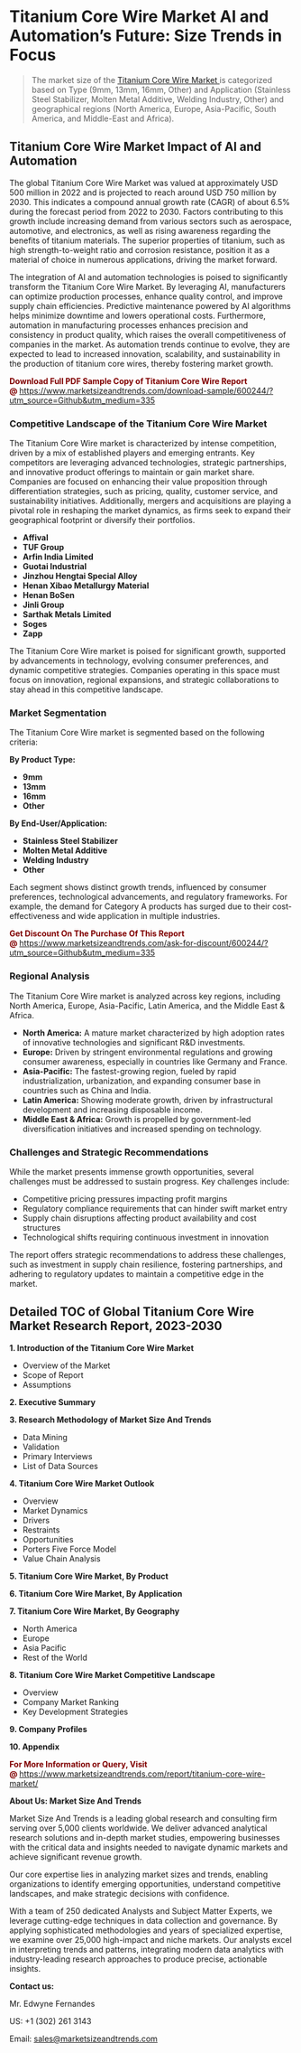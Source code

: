 <h1>Titanium Core Wire Market AI and Automation’s Future: Size Trends in Focus</h1><blockquote><p>The market size of the <a href="https://www.marketsizeandtrends.com/download-sample/600244/?utm_source=Github&amp;utm_medium=335" target="_blank">Titanium Core Wire Market </a>is categorized based on Type (9mm, 13mm, 16mm, Other) and Application (Stainless Steel Stabilizer, Molten Metal Additive, Welding Industry, Other) and geographical regions (North America, Europe, Asia-Pacific, South America, and Middle-East and Africa).</p></blockquote><p><h2>Titanium Core Wire Market Impact of AI and Automation</h2><p>The global Titanium Core Wire Market was valued at approximately USD 500 million in 2022 and is projected to reach around USD 750 million by 2030. This indicates a compound annual growth rate (CAGR) of about 6.5% during the forecast period from 2022 to 2030. Factors contributing to this growth include increasing demand from various sectors such as aerospace, automotive, and electronics, as well as rising awareness regarding the benefits of titanium materials. The superior properties of titanium, such as high strength-to-weight ratio and corrosion resistance, position it as a material of choice in numerous applications, driving the market forward.</p><p>The integration of AI and automation technologies is poised to significantly transform the Titanium Core Wire Market. By leveraging AI, manufacturers can optimize production processes, enhance quality control, and improve supply chain efficiencies. Predictive maintenance powered by AI algorithms helps minimize downtime and lowers operational costs. Furthermore, automation in manufacturing processes enhances precision and consistency in product quality, which raises the overall competitiveness of companies in the market. As automation trends continue to evolve, they are expected to lead to increased innovation, scalability, and sustainability in the production of titanium core wires, thereby fostering market growth.</p></p><p><strong><span style="color: #800000;">Download Full PDF Sample Copy of Titanium Core Wire Report @</span>&nbsp;</strong><a href="https://www.marketsizeandtrends.com/download-sample/600244/?utm_source=Github&amp;utm_medium=335">https://www.marketsizeandtrends.com/download-sample/600244/?utm_source=Github&amp;utm_medium=335</a></p><h3>Competitive Landscape of the Titanium Core Wire Market</h3><p>The Titanium Core Wire market is characterized by intense competition, driven by a mix of established players and emerging entrants. Key competitors are leveraging advanced technologies, strategic partnerships, and innovative product offerings to maintain or gain market share. Companies are focused on enhancing their value proposition through differentiation strategies, such as pricing, quality, customer service, and sustainability initiatives. Additionally, mergers and acquisitions are playing a pivotal role in reshaping the market dynamics, as firms seek to expand their geographical footprint or diversify their portfolios.</p><p><strong><p><ul><li>Affival </li><li> TUF Group </li><li> Arfin India Limited </li><li> Guotai Industrial </li><li> Jinzhou Hengtai Special Alloy </li><li> Henan Xibao Metallurgy Material </li><li> Henan BoSen </li><li> Jinli Group </li><li> Sarthak Metals Limited </li><li> Soges </li><li> Zapp</p></li></ul></p></strong></p><p>The Titanium Core Wire market is poised for significant growth, supported by advancements in technology, evolving consumer preferences, and dynamic competitive strategies. Companies operating in this space must focus on innovation, regional expansions, and strategic collaborations to stay ahead in this competitive landscape.</p><h3>Market Segmentation</h3><p>The Titanium Core Wire market is segmented based on the following criteria:</p><p><strong>By Product Type:</strong></p><p><strong><p><ul><li>9mm </li><li> 13mm </li><li> 16mm </li><li> Other</p></li></ul></p></strong></p><p><strong>By End-User/Application:</strong></p><p><strong><p><ul><li>Stainless Steel Stabilizer </li><li> Molten Metal Additive </li><li> Welding Industry </li><li> Other</p></li></ul></p></strong></p><p>Each segment shows distinct growth trends, influenced by consumer preferences, technological advancements, and regulatory frameworks. For example, the demand for Category A products has surged due to their cost-effectiveness and wide application in multiple industries.</p><p><strong><span style="color: #800000;">Get Discount On The Purchase Of This Report @&nbsp;</span></strong><a href="https://www.marketsizeandtrends.com/ask-for-discount/600244/?utm_source=Github&amp;utm_medium=335">https://www.marketsizeandtrends.com/ask-for-discount/600244/?utm_source=Github&amp;utm_medium=335</a></p><h3>Regional Analysis</h3><p>The Titanium Core Wire market is analyzed across key regions, including North America, Europe, Asia-Pacific, Latin America, and the Middle East &amp; Africa.</p><ul><li><strong>North America:</strong> A mature market characterized by high adoption rates of innovative technologies and significant R&amp;D investments.</li><li><strong>Europe:</strong> Driven by stringent environmental regulations and growing consumer awareness, especially in countries like Germany and France.</li><li><strong>Asia-Pacific:</strong> The fastest-growing region, fueled by rapid industrialization, urbanization, and expanding consumer base in countries such as China and India.</li><li><strong>Latin America:</strong> Showing moderate growth, driven by infrastructural development and increasing disposable income.</li><li><strong>Middle East &amp; Africa:</strong> Growth is propelled by government-led diversification initiatives and increased spending on technology.</li></ul><h3>Challenges and Strategic Recommendations</h3><p>While the market presents immense growth opportunities, several challenges must be addressed to sustain progress. Key challenges include:</p><ul><li>Competitive pricing pressures impacting profit margins</li><li>Regulatory compliance requirements that can hinder swift market entry</li><li>Supply chain disruptions affecting product availability and cost structures</li><li>Technological shifts requiring continuous investment in innovation</li></ul><p>The report offers strategic recommendations to address these challenges, such as investment in supply chain resilience, fostering partnerships, and adhering to regulatory updates to maintain a competitive edge in the market.</p><h2>Detailed TOC of Global Titanium Core Wire Market Research Report, 2023-2030</h2><p><strong>1. Introduction of the Titanium Core Wire Market</strong></p><ul><li>Overview of the Market</li><li>Scope of Report</li><li>Assumptions&nbsp;</li></ul><p><strong>2. Executive Summary</strong></p><p><strong>3. Research Methodology of <strong>Market Size And Trends</strong></strong></p><ul><li>Data Mining</li><li>Validation</li><li>Primary Interviews</li><li>List of Data Sources&nbsp;</li></ul><p><strong>4. Titanium Core Wire Market Outlook</strong></p><ul><li>Overview</li><li>Market Dynamics</li><li>Drivers</li><li>Restraints</li><li>Opportunities</li><li>Porters Five Force Model</li><li>Value Chain Analysis&nbsp;</li></ul><p><strong>5. Titanium Core Wire Market, By Product</strong></p><p><strong>6. Titanium Core Wire Market, By Application</strong></p><p><strong>7. Titanium Core Wire Market, By Geography</strong></p><ul><li>North America</li><li>Europe</li><li>Asia Pacific</li><li>Rest of the World&nbsp;</li></ul><p><strong>8. Titanium Core Wire Market Competitive Landscape</strong></p><ul><li>Overview</li><li>Company Market Ranking</li><li>Key Development Strategies&nbsp;</li></ul><p><strong>9. Company Profiles</strong></p><p><strong>10. Appendix</strong></p><p><strong><span style="color: #800000;">For More Information or Query, Visit @&nbsp;</span></strong><a href="https://www.marketsizeandtrends.com/report/titanium-core-wire-market/">https://www.marketsizeandtrends.com/report/titanium-core-wire-market/</a></p><p></p><p><strong>About Us:&nbsp;Market Size And Trends</strong></p><p>Market Size And Trends&nbsp;is a leading global research and consulting firm serving over 5,000 clients worldwide. We deliver advanced analytical research solutions and in-depth market studies, empowering businesses with the critical data and insights needed to navigate dynamic markets and achieve significant revenue growth.</p><p>Our core expertise lies in analyzing market sizes and trends, enabling organizations to identify emerging opportunities, understand competitive landscapes, and make strategic decisions with confidence.</p><p>With a team of 250 dedicated Analysts and Subject Matter Experts, we leverage cutting-edge techniques in data collection and governance. By applying sophisticated methodologies and years of specialized expertise, we examine over 25,000 high-impact and niche markets. Our analysts excel in interpreting trends and patterns, integrating modern data analytics with industry-leading research approaches to produce precise, actionable insights.</p><p><strong>Contact us:</strong></p><p>Mr. Edwyne Fernandes</p><p>US: +1 (302) 261 3143</p><p>Email: <a href="mailto:sales@marketsizeandtrends.com">sales@marketsizeandtrends.com</a>&nbsp;</p>
